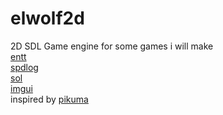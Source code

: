 # elwolf2d

2D SDL Game engine for some games i will make \
[entt](https://github.com/skypjack/entt) \
[spdlog](https://github.com/gabime/spdlog) \
[sol](https://github.com/ThePhD/sol2/tree/main) \
[imgui](https://github.com/ocornut/imgui) \
inspired by [pikuma](https://pikuma.com/courses/cpp-2d-game-engine-development)
